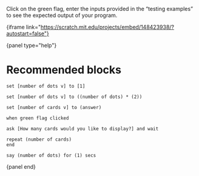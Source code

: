 Click on the green flag, enter the inputs provided in the “testing examples” to see the expected output of your program.

{iframe link="https://scratch.mit.edu/projects/embed/148423938/?autostart=false"}

{panel type="help"}

# Recommended blocks

```scratch:split:random
set [number of dots v] to [1]

set [number of dots v] to ((number of dots) * (2))

set [number of cards v] to (answer)
```

```scratch:split:random
when green flag clicked

ask [How many cards would you like to display?] and wait

repeat (number of cards)
end

say (number of dots) for (1) secs
```

{panel end}
